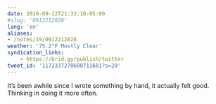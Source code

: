 ```yaml
---
date: 2019-09-12T21:33:10-05:00
#slug: '0912212828'
lang: 'en'
aliases:
- /notes/19/0912212828
weather: '75.2°F Mostly Clear'
syndication_links:
    - https://brid.gy/publish/twitter
tweet_id: '1172337270608711681?s=20'
---
```

It’s been awhile since I wrote something by hand, it actually felt good. Thinking in doing it more often.
